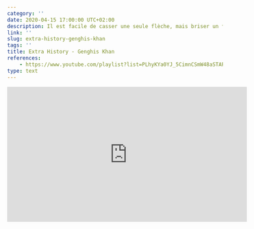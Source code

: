 ```yaml
---
category: ''
date: 2020-04-15 17:00:00 UTC+02:00
description: Il est facile de casser une seule flèche, mais briser un faisseau de flèches est impossible!
link: ''
slug: extra-history-genghis-khan
tags: ''
title: Extra History - Genghis Khan
references:
    - https://www.youtube.com/playlist?list=PLhyKYa0YJ_5CimnCSmW48aSTAPl-oQugH
type: text
---
```


<iframe width="560" height="315" src="https://www.youtube-nocookie.com/embed/videoseries?list=PLhyKYa0YJ_5CimnCSmW48aSTAPl-oQugH" frameborder="0" allow="accelerometer; autoplay; encrypted-media; gyroscope; picture-in-picture" allowfullscreen></iframe>

